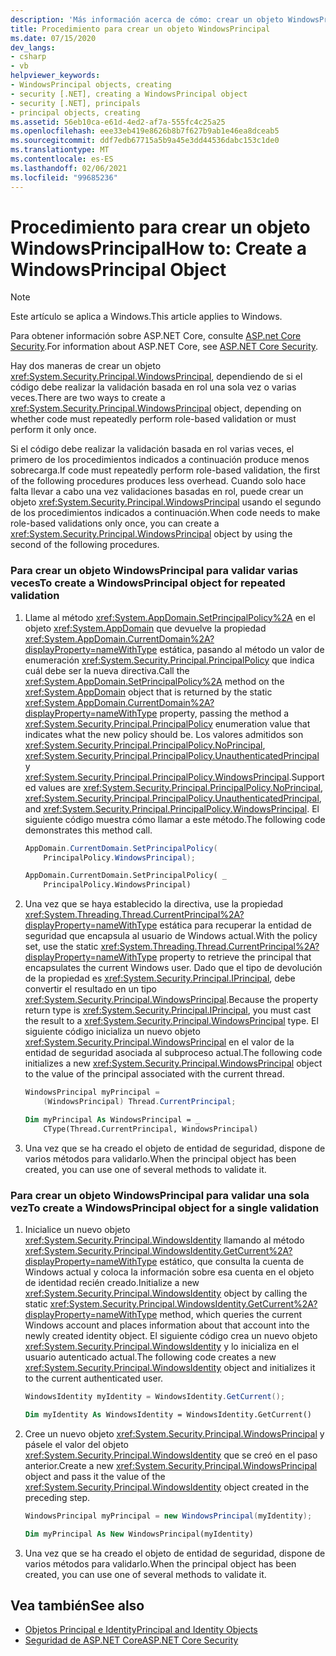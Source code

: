 ```yaml
---
description: 'Más información acerca de cómo: crear un objeto WindowsPrincipal'
title: Procedimiento para crear un objeto WindowsPrincipal
ms.date: 07/15/2020
dev_langs:
- csharp
- vb
helpviewer_keywords:
- WindowsPrincipal objects, creating
- security [.NET], creating a WindowsPrincipal object
- security [.NET], principals
- principal objects, creating
ms.assetid: 56eb10ca-e61d-4ed2-af7a-555fc4c25a25
ms.openlocfilehash: eee33eb419e8626b8b7f627b9ab1e46ea8dceab5
ms.sourcegitcommit: ddf7edb67715a5b9a45e3dd44536dabc153c1de0
ms.translationtype: MT
ms.contentlocale: es-ES
ms.lasthandoff: 02/06/2021
ms.locfileid: "99685236"
---
```

# <a name="how-to-create-a-windowsprincipal-object"></a><span data-ttu-id="4d178-103">Procedimiento para crear un objeto WindowsPrincipal</span><span class="sxs-lookup"><span data-stu-id="4d178-103">How to: Create a WindowsPrincipal Object</span></span>

> [!NOTE]
> <span data-ttu-id="4d178-104">Este artículo se aplica a Windows.</span><span class="sxs-lookup"><span data-stu-id="4d178-104">This article applies to Windows.</span></span>
>
> <span data-ttu-id="4d178-105">Para obtener información sobre ASP.NET Core, consulte [ASP.net Core Security](/aspnet/core/security/).</span><span class="sxs-lookup"><span data-stu-id="4d178-105">For information about ASP.NET Core, see [ASP.NET Core Security](/aspnet/core/security/).</span></span>

<span data-ttu-id="4d178-106">Hay dos maneras de crear un objeto <xref:System.Security.Principal.WindowsPrincipal>, dependiendo de si el código debe realizar la validación basada en rol una sola vez o varias veces.</span><span class="sxs-lookup"><span data-stu-id="4d178-106">There are two ways to create a <xref:System.Security.Principal.WindowsPrincipal> object, depending on whether code must repeatedly perform role-based validation or must perform it only once.</span></span>  
  
<span data-ttu-id="4d178-107">Si el código debe realizar la validación basada en rol varias veces, el primero de los procedimientos indicados a continuación produce menos sobrecarga.</span><span class="sxs-lookup"><span data-stu-id="4d178-107">If code must repeatedly perform role-based validation, the first of the following procedures produces less overhead.</span></span> <span data-ttu-id="4d178-108">Cuando solo hace falta llevar a cabo una vez validaciones basadas en rol, puede crear un objeto <xref:System.Security.Principal.WindowsPrincipal> usando el segundo de los procedimientos indicados a continuación.</span><span class="sxs-lookup"><span data-stu-id="4d178-108">When code needs to make role-based validations only once, you can create a <xref:System.Security.Principal.WindowsPrincipal> object by using the second of the following procedures.</span></span>  
  
### <a name="to-create-a-windowsprincipal-object-for-repeated-validation"></a><span data-ttu-id="4d178-109">Para crear un objeto WindowsPrincipal para validar varias veces</span><span class="sxs-lookup"><span data-stu-id="4d178-109">To create a WindowsPrincipal object for repeated validation</span></span>  
  
1. <span data-ttu-id="4d178-110">Llame al método <xref:System.AppDomain.SetPrincipalPolicy%2A> en el objeto <xref:System.AppDomain> que devuelve la propiedad <xref:System.AppDomain.CurrentDomain%2A?displayProperty=nameWithType> estática, pasando al método un valor de enumeración <xref:System.Security.Principal.PrincipalPolicy> que indica cuál debe ser la nueva directiva.</span><span class="sxs-lookup"><span data-stu-id="4d178-110">Call the <xref:System.AppDomain.SetPrincipalPolicy%2A> method on the <xref:System.AppDomain> object that is returned by the static <xref:System.AppDomain.CurrentDomain%2A?displayProperty=nameWithType> property, passing the method a <xref:System.Security.Principal.PrincipalPolicy> enumeration value that indicates what the new policy should be.</span></span> <span data-ttu-id="4d178-111">Los valores admitidos son <xref:System.Security.Principal.PrincipalPolicy.NoPrincipal>, <xref:System.Security.Principal.PrincipalPolicy.UnauthenticatedPrincipal> y <xref:System.Security.Principal.PrincipalPolicy.WindowsPrincipal>.</span><span class="sxs-lookup"><span data-stu-id="4d178-111">Supported values are <xref:System.Security.Principal.PrincipalPolicy.NoPrincipal>, <xref:System.Security.Principal.PrincipalPolicy.UnauthenticatedPrincipal>, and <xref:System.Security.Principal.PrincipalPolicy.WindowsPrincipal>.</span></span> <span data-ttu-id="4d178-112">El siguiente código muestra cómo llamar a este método.</span><span class="sxs-lookup"><span data-stu-id="4d178-112">The following code demonstrates this method call.</span></span>  
  
    ```csharp  
    AppDomain.CurrentDomain.SetPrincipalPolicy(  
        PrincipalPolicy.WindowsPrincipal);  
    ```  
  
    ```vb  
    AppDomain.CurrentDomain.SetPrincipalPolicy( _  
        PrincipalPolicy.WindowsPrincipal)  
    ```  
  
2. <span data-ttu-id="4d178-113">Una vez que se haya establecido la directiva, use la propiedad <xref:System.Threading.Thread.CurrentPrincipal%2A?displayProperty=nameWithType> estática para recuperar la entidad de seguridad que encapsula al usuario de Windows actual.</span><span class="sxs-lookup"><span data-stu-id="4d178-113">With the policy set, use the static <xref:System.Threading.Thread.CurrentPrincipal%2A?displayProperty=nameWithType> property to retrieve the principal that encapsulates the current Windows user.</span></span> <span data-ttu-id="4d178-114">Dado que el tipo de devolución de la propiedad es <xref:System.Security.Principal.IPrincipal>, debe convertir el resultado en un tipo <xref:System.Security.Principal.WindowsPrincipal>.</span><span class="sxs-lookup"><span data-stu-id="4d178-114">Because the property return type is <xref:System.Security.Principal.IPrincipal>, you must cast the result to a <xref:System.Security.Principal.WindowsPrincipal> type.</span></span> <span data-ttu-id="4d178-115">El siguiente código inicializa un nuevo objeto <xref:System.Security.Principal.WindowsPrincipal> en el valor de la entidad de seguridad asociada al subproceso actual.</span><span class="sxs-lookup"><span data-stu-id="4d178-115">The following code initializes a new <xref:System.Security.Principal.WindowsPrincipal> object to the value of the principal associated with the current thread.</span></span>  
  
    ```csharp  
    WindowsPrincipal myPrincipal =
        (WindowsPrincipal) Thread.CurrentPrincipal;  
    ```  
  
    ```vb  
    Dim myPrincipal As WindowsPrincipal = _  
        CType(Thread.CurrentPrincipal, WindowsPrincipal)
    ```  
  
3. <span data-ttu-id="4d178-116">Una vez que se ha creado el objeto de entidad de seguridad, dispone de varios métodos para validarlo.</span><span class="sxs-lookup"><span data-stu-id="4d178-116">When the principal object has been created, you can use one of several methods to validate it.</span></span>  
  
### <a name="to-create-a-windowsprincipal-object-for-a-single-validation"></a><span data-ttu-id="4d178-117">Para crear un objeto WindowsPrincipal para validar una sola vez</span><span class="sxs-lookup"><span data-stu-id="4d178-117">To create a WindowsPrincipal object for a single validation</span></span>  
  
1. <span data-ttu-id="4d178-118">Inicialice un nuevo objeto <xref:System.Security.Principal.WindowsIdentity> llamando al método <xref:System.Security.Principal.WindowsIdentity.GetCurrent%2A?displayProperty=nameWithType> estático, que consulta la cuenta de Windows actual y coloca la información sobre esa cuenta en el objeto de identidad recién creado.</span><span class="sxs-lookup"><span data-stu-id="4d178-118">Initialize a new <xref:System.Security.Principal.WindowsIdentity> object by calling the static <xref:System.Security.Principal.WindowsIdentity.GetCurrent%2A?displayProperty=nameWithType> method, which queries the current Windows account and places information about that account into the newly created identity object.</span></span> <span data-ttu-id="4d178-119">El siguiente código crea un nuevo objeto <xref:System.Security.Principal.WindowsIdentity> y lo inicializa en el usuario autenticado actual.</span><span class="sxs-lookup"><span data-stu-id="4d178-119">The following code creates a new <xref:System.Security.Principal.WindowsIdentity> object and initializes it to the current authenticated user.</span></span>  
  
    ```csharp  
    WindowsIdentity myIdentity = WindowsIdentity.GetCurrent();  
    ```  
  
    ```vb  
    Dim myIdentity As WindowsIdentity = WindowsIdentity.GetCurrent()  
    ```  
  
2. <span data-ttu-id="4d178-120">Cree un nuevo objeto <xref:System.Security.Principal.WindowsPrincipal> y pásele el valor del objeto <xref:System.Security.Principal.WindowsIdentity> que se creó en el paso anterior.</span><span class="sxs-lookup"><span data-stu-id="4d178-120">Create a new <xref:System.Security.Principal.WindowsPrincipal> object and pass it the value of the <xref:System.Security.Principal.WindowsIdentity> object created in the preceding step.</span></span>  
  
    ```csharp  
    WindowsPrincipal myPrincipal = new WindowsPrincipal(myIdentity);  
    ```  
  
    ```vb  
    Dim myPrincipal As New WindowsPrincipal(myIdentity)  
    ```  
  
3. <span data-ttu-id="4d178-121">Una vez que se ha creado el objeto de entidad de seguridad, dispone de varios métodos para validarlo.</span><span class="sxs-lookup"><span data-stu-id="4d178-121">When the principal object has been created, you can use one of several methods to validate it.</span></span>  
  
## <a name="see-also"></a><span data-ttu-id="4d178-122">Vea también</span><span class="sxs-lookup"><span data-stu-id="4d178-122">See also</span></span>

- [<span data-ttu-id="4d178-123">Objetos Principal e Identity</span><span class="sxs-lookup"><span data-stu-id="4d178-123">Principal and Identity Objects</span></span>](principal-and-identity-objects.md)
- [<span data-ttu-id="4d178-124">Seguridad de ASP.NET Core</span><span class="sxs-lookup"><span data-stu-id="4d178-124">ASP.NET Core Security</span></span>](/aspnet/core/security/)
